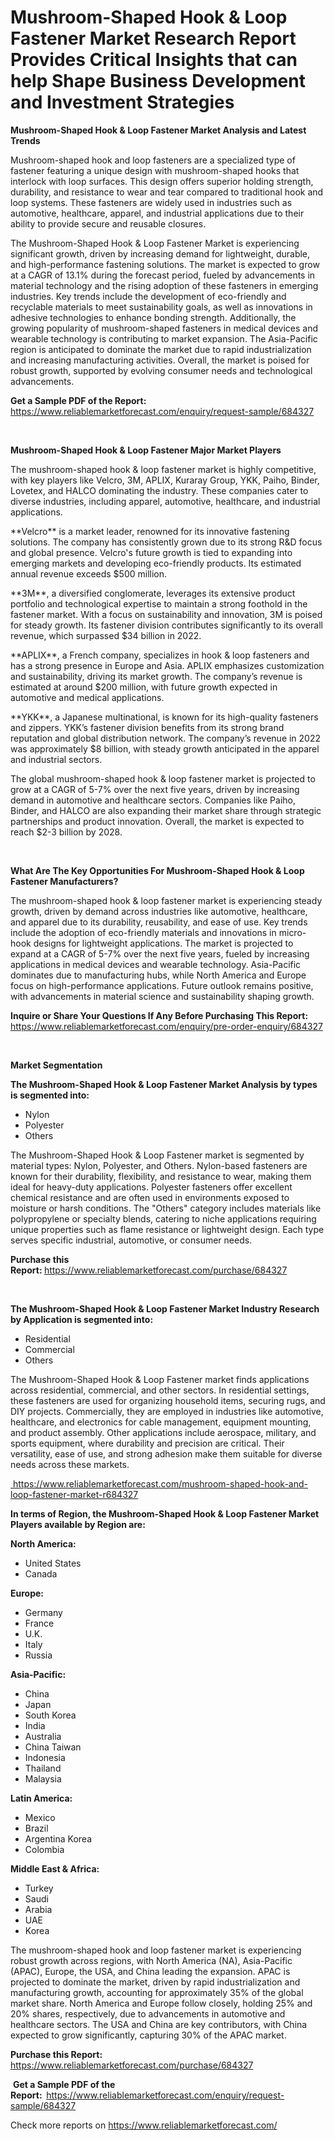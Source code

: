 <p><h1>Mushroom-Shaped Hook & Loop Fastener Market Research Report Provides Critical Insights that can help Shape Business Development and Investment Strategies</h1></p><p><strong>Mushroom-Shaped Hook & Loop Fastener Market Analysis and Latest Trends</strong></p>
<p><p>Mushroom-shaped hook and loop fasteners are a specialized type of fastener featuring a unique design with mushroom-shaped hooks that interlock with loop surfaces. This design offers superior holding strength, durability, and resistance to wear and tear compared to traditional hook and loop systems. These fasteners are widely used in industries such as automotive, healthcare, apparel, and industrial applications due to their ability to provide secure and reusable closures.</p><p>The Mushroom-Shaped Hook & Loop Fastener Market is experiencing significant growth, driven by increasing demand for lightweight, durable, and high-performance fastening solutions. The market is expected to grow at a CAGR of 13.1% during the forecast period, fueled by advancements in material technology and the rising adoption of these fasteners in emerging industries. Key trends include the development of eco-friendly and recyclable materials to meet sustainability goals, as well as innovations in adhesive technologies to enhance bonding strength. Additionally, the growing popularity of mushroom-shaped fasteners in medical devices and wearable technology is contributing to market expansion. The Asia-Pacific region is anticipated to dominate the market due to rapid industrialization and increasing manufacturing activities. Overall, the market is poised for robust growth, supported by evolving consumer needs and technological advancements.</p></p>
<p><strong>Get a Sample PDF of the Report:&nbsp;</strong> <a href="https://www.reliablemarketforecast.com/enquiry/request-sample/684327?utm_campaign=1140&utm_medium=2&utm_source=Github&utm_content=ia&utm_term=20012025&utm_id=mushroom-shaped-hook-loop-fastener">https://www.reliablemarketforecast.com/enquiry/request-sample/684327</a></p>
<p>&nbsp;</p>
<p><strong>Mushroom-Shaped Hook & Loop Fastener Major Market Players</strong></p>
<p><p>The mushroom-shaped hook & loop fastener market is highly competitive, with key players like Velcro, 3M, APLIX, Kuraray Group, YKK, Paiho, Binder, Lovetex, and HALCO dominating the industry. These companies cater to diverse industries, including apparel, automotive, healthcare, and industrial applications.</p><p>**Velcro** is a market leader, renowned for its innovative fastening solutions. The company has consistently grown due to its strong R&D focus and global presence. Velcro's future growth is tied to expanding into emerging markets and developing eco-friendly products. Its estimated annual revenue exceeds $500 million.</p><p>**3M**, a diversified conglomerate, leverages its extensive product portfolio and technological expertise to maintain a strong foothold in the fastener market. With a focus on sustainability and innovation, 3M is poised for steady growth. Its fastener division contributes significantly to its overall revenue, which surpassed $34 billion in 2022.</p><p>**APLIX**, a French company, specializes in hook & loop fasteners and has a strong presence in Europe and Asia. APLIX emphasizes customization and sustainability, driving its market growth. The company’s revenue is estimated at around $200 million, with future growth expected in automotive and medical applications.</p><p>**YKK**, a Japanese multinational, is known for its high-quality fasteners and zippers. YKK’s fastener division benefits from its strong brand reputation and global distribution network. The company’s revenue in 2022 was approximately $8 billion, with steady growth anticipated in the apparel and industrial sectors.</p><p>The global mushroom-shaped hook & loop fastener market is projected to grow at a CAGR of 5-7% over the next five years, driven by increasing demand in automotive and healthcare sectors. Companies like Paiho, Binder, and HALCO are also expanding their market share through strategic partnerships and product innovation. Overall, the market is expected to reach $2-3 billion by 2028.</p></p>
<p>&nbsp;</p>
<p><strong>What Are The Key Opportunities For Mushroom-Shaped Hook & Loop Fastener Manufacturers?</strong></p>
<p><p>The mushroom-shaped hook & loop fastener market is experiencing steady growth, driven by demand across industries like automotive, healthcare, and apparel due to its durability, reusability, and ease of use. Key trends include the adoption of eco-friendly materials and innovations in micro-hook designs for lightweight applications. The market is projected to expand at a CAGR of 5-7% over the next five years, fueled by increasing applications in medical devices and wearable technology. Asia-Pacific dominates due to manufacturing hubs, while North America and Europe focus on high-performance applications. Future outlook remains positive, with advancements in material science and sustainability shaping growth.</p></p>
<p><strong>Inquire or Share Your Questions If Any Before Purchasing This Report:</strong> <a href="https://www.reliablemarketforecast.com/enquiry/pre-order-enquiry/684327?utm_campaign=1140&utm_medium=2&utm_source=Github&utm_content=ia&utm_term=20012025&utm_id=mushroom-shaped-hook-loop-fastener">https://www.reliablemarketforecast.com/enquiry/pre-order-enquiry/684327</a></p>
<p>&nbsp;</p>
<p><strong>Market Segmentation</strong></p>
<p><strong>The Mushroom-Shaped Hook & Loop Fastener Market Analysis by types is segmented into:</strong></p>
<p><ul><li>Nylon</li><li>Polyester</li><li>Others</li></ul></p>
<p><p>The Mushroom-Shaped Hook & Loop Fastener market is segmented by material types: Nylon, Polyester, and Others. Nylon-based fasteners are known for their durability, flexibility, and resistance to wear, making them ideal for heavy-duty applications. Polyester fasteners offer excellent chemical resistance and are often used in environments exposed to moisture or harsh conditions. The "Others" category includes materials like polypropylene or specialty blends, catering to niche applications requiring unique properties such as flame resistance or lightweight design. Each type serves specific industrial, automotive, or consumer needs.</p></p>
<p><strong>Purchase this Report:&nbsp;</strong><a href="https://www.reliablemarketforecast.com/purchase/684327?utm_campaign=1140&utm_medium=2&utm_source=Github&utm_content=ia&utm_term=20012025&utm_id=mushroom-shaped-hook-loop-fastener">https://www.reliablemarketforecast.com/purchase/684327</a></p>
<p>&nbsp;</p>
<p><strong>The Mushroom-Shaped Hook & Loop Fastener Market Industry Research by Application is segmented into:</strong></p>
<p><ul><li>Residential</li><li>Commercial</li><li>Others</li></ul></p>
<p><p>The Mushroom-Shaped Hook & Loop Fastener market finds applications across residential, commercial, and other sectors. In residential settings, these fasteners are used for organizing household items, securing rugs, and DIY projects. Commercially, they are employed in industries like automotive, healthcare, and electronics for cable management, equipment mounting, and product assembly. Other applications include aerospace, military, and sports equipment, where durability and precision are critical. Their versatility, ease of use, and strong adhesion make them suitable for diverse needs across these markets.</p></p>
<p><a href="https://www.reliablemarketforecast.com/mushroom-shaped-hook-and-loop-fastener-market-r684327?utm_campaign=1140&utm_medium=2&utm_source=Github&utm_content=ia&utm_term=20012025&utm_id=mushroom-shaped-hook-loop-fastener">&nbsp;https://www.reliablemarketforecast.com/mushroom-shaped-hook-and-loop-fastener-market-r684327</a></p>
<p><strong>In terms of Region, the Mushroom-Shaped Hook & Loop Fastener Market Players available by Region are:</strong></p>
<p>
    <p> <strong> North America: </strong>
        <ul>
            <li>United States</li>
            <li>Canada</li>
        </ul>
        </p> 
    <p> <strong> Europe: </strong>
        <ul>
            <li>Germany</li>
            <li>France</li>
            <li>U.K.</li>
            <li>Italy</li>
            <li>Russia</li>
        </ul>
        </p> 
    <p> <strong> Asia-Pacific: </strong>
        <ul>
            <li>China</li>
            <li>Japan</li>
            <li>South Korea</li>
            <li>India</li>
            <li>Australia</li>
            <li>China Taiwan</li>
            <li>Indonesia</li>
            <li>Thailand</li>
            <li>Malaysia</li>
        </ul>
        </p> 
    <p> <strong> Latin America: </strong>
        <ul>
            <li>Mexico</li>
            <li>Brazil</li>
            <li>Argentina Korea</li>
            <li>Colombia</li>
        </ul>
        </p> 
    <p> <strong> Middle East & Africa: </strong>
        <ul>
            <li>Turkey</li>
            <li>Saudi</li>
            <li>Arabia</li>
            <li>UAE</li>
            <li>Korea</li>
        </ul>
    </p>
    </p>
<p><p>The mushroom-shaped hook and loop fastener market is experiencing robust growth across regions, with North America (NA), Asia-Pacific (APAC), Europe, the USA, and China leading the expansion. APAC is projected to dominate the market, driven by rapid industrialization and manufacturing growth, accounting for approximately 35% of the global market share. North America and Europe follow closely, holding 25% and 20% shares, respectively, due to advancements in automotive and healthcare sectors. The USA and China are key contributors, with China expected to grow significantly, capturing 30% of the APAC market.</p></p>
<p><strong>Purchase this Report: </strong><a href="https://www.reliablemarketforecast.com/purchase/684327?utm_campaign=1140&utm_medium=2&utm_source=Github&utm_content=ia&utm_term=20012025&utm_id=mushroom-shaped-hook-loop-fastener">https://www.reliablemarketforecast.com/purchase/684327</a></p>
<p>&nbsp;<strong>Get a Sample PDF of the Report:&nbsp;&nbsp;</strong><a href="https://www.reliablemarketforecast.com/enquiry/request-sample/684327?utm_campaign=1140&utm_medium=2&utm_source=Github&utm_content=ia&utm_term=20012025&utm_id=mushroom-shaped-hook-loop-fastener">https://www.reliablemarketforecast.com/enquiry/request-sample/684327</a></p>
<p><strong></strong></p>
<p>Check more reports on <a href="https://www.reliablemarketforecast.com/?utm_campaign=1140&utm_medium=2&utm_source=Github&utm_content=ia&utm_term=20012025&utm_id=mushroom-shaped-hook-loop-fastener">https://www.reliablemarketforecast.com/</a></p>